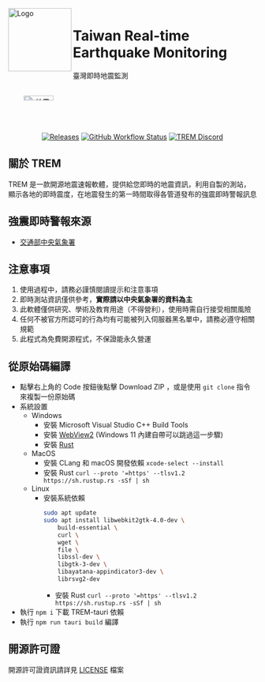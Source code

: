 <img alt="Logo" src="https://upload.cc/i1/2022/08/11/DOqzZM.png" width="128px" height="128px" align="left"/>

# Taiwan Real-time Earthquake Monitoring
臺灣即時地震監測

<br />

<div align="center" style="display: grid; grid-template-columns: 1fr 1fr;">
<img alt="地震報告" title="地震報告" src="https://github.com/ExpTechTW/TREM-tauri/assets/58339640/55d288e2-020e-4e70-9195-e86f6cce0b20" style="width: 49%; height: auto;" />
</div>

<br />

<div align="center">
  
  <a href="https://github.com/ExpTechTW/TREM-tauri/releases/latest">![Releases](https://img.shields.io/github/downloads/ExpTechTW/TREM-tauri/total)</a>
  <a href="https://github.com/ExpTechTW/TREM-tauri/actions/workflows/build.yml">![GitHub Workflow Status](https://github.com/ExpTechTW/TREM-tauri/actions/workflows/build.yml/badge.svg)</a>
  <a href="https://discord.gg/exptech-studio">![TREM Discord](https://img.shields.io/discord/926545182407688273?color=%237289DA&logo=discord&logoColor=white)</a>
</div>

## 關於 TREM

TREM 是一款開源地震速報軟體，提供給您即時的地震資訊，利用自製的測站，顯示各地的即時震度，在地震發生的第一時間取得各管道發布的強震即時警報訊息

## 強震即時警報來源

* [交通部中央氣象署](https://www.cwa.gov.tw/)

## 注意事項

1. 使用過程中，請務必謹慎閱讀提示和注意事項
2. 即時測站資訊僅供參考，**實際請以中央氣象署的資料為主**
3. 此軟體僅供研究、學術及教育用途（不得營利），使用時需自行接受相關風險
4. 任何不被官方所認可的行為均有可能被列入伺服器黑名單中，請務必遵守相關規範
5. 此程式為免費開源程式，不保證能永久營運

## 從原始碼編譯

- 點擊右上角的 Code 按鈕後點擊 Download ZIP ，或是使用 `git clone` 指令來複製一份原始碼
- 系統設置
  - Windows
    - 安裝 Microsoft Visual Studio C++ Build Tools
    - 安裝 [WebView2](https://developer.microsoft.com/en-us/microsoft-edge/webview2/#download-section) (Windows 11 內建自帶可以跳過這一步驟) 
    - 安裝 [Rust](https://www.rust-lang.org/tools/install)
  - MacOS
    - 安裝 CLang 和 macOS 開發依賴 `xcode-select --install`
    - 安裝 Rust `curl --proto '=https' --tlsv1.2 https://sh.rustup.rs -sSf | sh`
  - Linux
    - 安裝系統依賴
      ```bash
      sudo apt update
      sudo apt install libwebkit2gtk-4.0-dev \
          build-essential \
          curl \
          wget \
          file \
          libssl-dev \
          libgtk-3-dev \
          libayatana-appindicator3-dev \
          librsvg2-dev
      ```
      - 安裝 Rust `curl --proto '=https' --tlsv1.2 https://sh.rustup.rs -sSf | sh`
- 執行 `npm i` 下載 TREM-tauri 依賴
- 執行 `npm run tauri build` 編譯

## 開源許可證

開源許可證資訊請詳見 [LICENSE](LICENSE) 檔案
